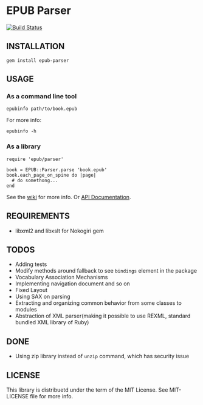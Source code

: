 EPUB Parser
===========
[![Build Status](https://secure.travis-ci.org/KitaitiMakoto/epub-parser.png?branch=master)](http://travis-ci.org/KitaitiMakoto/epub-parser)

INSTALLATION
-------
    gem install epub-parser  

USAGE
-----

### As a command line tool

    epubinfo path/to/book.epub

For more info:

    epubinfo -h

### As a library

    require 'epub/parser'
    
    book = EPUB::Parser.parse 'book.epub'
    book.each_page_on_spine do |page|
      # do somethong...
    end

See the [wiki][] for more info.
Or [API Documentation][rubydoc].

[wiki]: https://github.com/KitaitiMakoto/epub-parser/wiki
[rubydoc]: http://rubydoc.info/gems/epub-parser/frames

REQUIREMENTS
------------
* libxml2 and libxslt for Nokogiri gem

TODOS
-----
* Adding tests
* Modify methods around fallback to see `bindings` element in the package
* Vocabulary Association Mechanisms
* Implementing navigation document and so on
* Fixed Layout
* Using SAX on parsing
* Extracting and organizing common behavior from some classes to modules
* Abstraction of XML parser(making it possible to use REXML, standard bundled XML library of Ruby)

DONE
----
* Using zip library instead of `unzip` command, which has security issue

LICENSE
-------
This library is distribuetd under the term of the MIT License.
See MIT-LICENSE file for more info.
